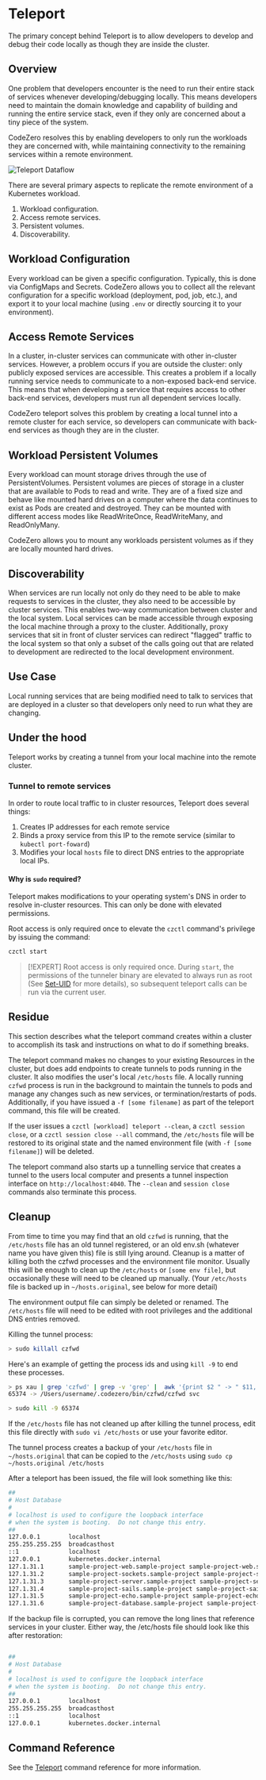 # Teleport

The primary concept behind Teleport is to allow developers to develop and debug
their code locally as though they are inside the cluster.

## Overview

One problem that developers encounter is the need to run their entire stack of
services whenever developing/debugging locally. This means developers need to
maintain the domain knowledge and capability of building and running the entire
service stack, even if they only are concerned about a tiny piece of the system.

CodeZero resolves this by enabling developers to only run the workloads they are
concerned with, while maintaining connectivity to the remaining services within
a remote environment.

![Teleport Dataflow](https://cdn.builder.io/api/v1/file/assets/e889f09fd60f4c0ea34d2538e0096f38/560ae2f5b17348c4a90f82f99d5ecf51)

There are several primary aspects to replicate the remote environment of a
Kubernetes workload.

1. Workload configuration.
2. Access remote services.
3. Persistent volumes.
4. Discoverability.

## Workload Configuration

Every workload can be given a specific configuration. Typically, this is done
via ConfigMaps and Secrets. CodeZero allows you to collect all the relevant
configuration for a specific workload (deployment, pod, job, etc.), and export
it to your local machine (using `.env` or directly sourcing it to your
environment).

## Access Remote Services

In a cluster, in-cluster services can communicate with other in-cluster
services. However, a problem occurs if you are outside the cluster: only
publicly exposed services are accessible. This creates a problem if a locally
running service needs to communicate to a non-exposed back-end service. This
means that when developing a service that requires access to other back-end
services, developers must run all dependent services locally.

CodeZero teleport solves this problem by creating a local tunnel into a remote
cluster for each service, so developers can communicate with back-end services
as though they are in the cluster.

## Workload Persistent Volumes

Every workload can mount storage drives through the use of PersistentVolumes.
Persistent volumes are pieces of storage in a cluster that are available to Pods
to read and write. They are of a fixed size and behave like mounted hard drives
on a computer where the data continues to exist as Pods are created and
destroyed. They can be mounted with different access modes like ReadWriteOnce,
ReadWriteMany, and ReadOnlyMany.

CodeZero allows you to mount any workloads persistent volumes as if they are
locally mounted hard drives.

## Discoverability

When services are run locally not only do they need to be able to make requests
to services in the cluster, they also need to be accessible by cluster services.
This enables two-way communication between cluster and the local system. Local
services can be made accessible through exposing the local machine through a
proxy to the cluster. Additionally, proxy services that sit in front of cluster
services can redirect "flagged" traffic to the local system so that only a
subset of the calls going out that are related to development are redirected to
the local development environment.

## Use Case

Local running services that are being modified need to talk to services that are
deployed in a cluster so that developers only need to run what they are
changing.

## Under the hood

Teleport works by creating a tunnel from your local machine into the remote
cluster.

### Tunnel to remote services

In order to route local traffic to in cluster resources, Teleport does several
things:

1. Creates IP addresses for each remote service
2. Binds a proxy service from this IP to the remote service (similar to
   `kubectl port-foward`)
3. Modifies your local `hosts` file to direct DNS entries to the appropriate
   local IPs.

#### Why is `sudo` required?

Teleport makes modifications to your operating system's DNS in order to resolve
in-cluster resources. This can only be done with elevated permissions.

Root access is only required once to elevate the `czctl` command's privilege by
issuing the command:

```bash
czctl start
```

> [!EXPERT] Root access is only required once. During `start`, the permissions
> of the tunneler binary are elevated to always run as root (See
> [Set-UID](https://en.wikipedia.org/wiki/Setuid) for more details), so
> subsequent teleport calls can be run via the current user.

## Residue

This section describes what the teleport command creates within a cluster to
accomplish its task and instructions on what to do if something breaks.

The teleport command makes no changes to your existing Resources in the cluster,
but does add endpoints to create tunnels to pods running in the cluster. It also
modifies the user's local `/etc/hosts` file. A locally running `czfwd` process
is run in the background to maintain the tunnels to pods and manage any changes
such as new services, or termination/restarts of pods. Additionally, if you have
issued a `-f [some filename]` as part of the teleport command, this file will be
created.

If the user issues a `czctl [workload] teleport --clean`, a
`czctl session close`, or a `czctl session close --all` command, the
`/etc/hosts` file will be restored to its original state and the named
environment file (with `-f [some filename]`) will be deleted.

The teleport command also starts up a tunnelling service that creates a tunnel
to the users local computer and presents a tunnel inspection interface on
`http://localhost:4040`. The `--clean` and `session close` commands also
terminate this process.

## Cleanup

From time to time you may find that an old `czfwd` is running, that the
`/etc/hosts` file has an old tunnel registered, or an old env.sh (whatever name
you have given this) file is still lying around. Cleanup is a matter of killing
both the czfwd processes and the environment file monitor. Usually this will be
enough to clean up the `/etc/hosts` or `[some env file]`, but occasionally these
will need to be cleaned up manually. (Your `/etc/hosts` file is backed up in
`~/hosts.original`, see below for more detail)

The environment output file can simply be deleted or renamed. The `/etc/hosts`
file will need to be edited with root privileges and the additional DNS entries
removed.

Killing the tunnel process:

```bash
> sudo killall czfwd
```

Here's an example of getting the process ids and using `kill -9` to end these
processes.

```bash
> ps xau | grep 'czfwd' | grep -v 'grep' |  awk '{print $2 " -> " $11, $12}'
65374 -> /Users/username/.codezero/bin/czfwd/czfwd svc
```

```bash
> sudo kill -9 65374
```

If the `/etc/hosts` file has not cleaned up after killing the tunnel process,
edit this file directly with `sudo vi /etc/hosts` or use your favorite editor.

The tunnel process creates a backup of your `/etc/hosts` file in
`~/hosts.original` that can be copied to the `/etc/hosts` using
`sudo cp ~/hosts.original /etc/hosts`

After a teleport has been issued, the file will look something like this:

```bash
##
# Host Database
#
# localhost is used to configure the loopback interface
# when the system is booting.  Do not change this entry.
##
127.0.0.1        localhost
255.255.255.255  broadcasthost
::1              localhost
127.0.0.1        kubernetes.docker.internal
127.1.31.1       sample-project-web.sample-project sample-project-web.sample-project.svc sample-project-web.sample-project.svc.cluster.local
127.1.31.2       sample-project-sockets.sample-project sample-project-sockets.sample-project.svc sample-project-sockets.sample-project.svc.cluster.local
127.1.31.3       sample-project-server.sample-project sample-project-server.sample-project.svc sample-project-server.sample-project.svc.cluster.local
127.1.31.4       sample-project-sails.sample-project sample-project-sails.sample-project.svc sample-project-sails.sample-project.svc.cluster.local
127.1.31.5       sample-project-echo.sample-project sample-project-echo.sample-project.svc sample-project-echo.sample-project.svc.cluster.local
127.1.31.6       sample-project-database.sample-project sample-project-database.sample-project.svc sample-project-database.sample-project.svc.cluster.local

```

If the backup file is corrupted, you can remove the long lines that reference
services in your cluster. Either way, the /etc/hosts file should look like this
after restoration:

```bash

##
# Host Database
#
# localhost is used to configure the loopback interface
# when the system is booting.  Do not change this entry.
##
127.0.0.1        localhost
255.255.255.255  broadcasthost
::1              localhost
127.0.0.1        kubernetes.docker.internal
```

## Command Reference

See the [Teleport](/references/command-line?id=teleport) command reference for
more information.
